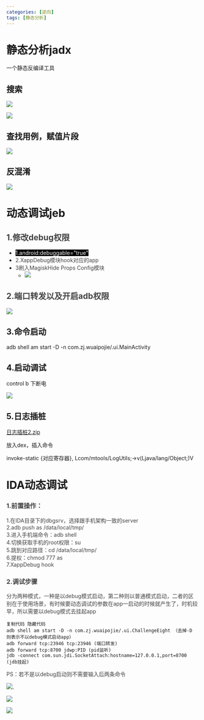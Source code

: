 ```yaml
---
categories: [逆向]
tags: [静态分析]
---
```

# 静态分析jadx
一个静态反编译工具

## 搜索
![](https://cdn.nlark.com/yuque/0/2024/png/38873034/1732183034736-058e62e3-f042-4461-bdfd-d2b1e9c86eed.png)

![](https://cdn.nlark.com/yuque/0/2024/png/38873034/1732183143938-e9586a46-abb0-4028-8000-55f0f0928ce9.png)

## 查找用例，赋值片段
![](https://cdn.nlark.com/yuque/0/2024/png/38873034/1732183194766-9551f75f-bb0b-4ff6-88fe-da05704cc24e.png)

## 反混淆
![](https://cdn.nlark.com/yuque/0/2024/png/38873034/1732183422826-0ca16687-33d8-46d1-95a3-d6040db7ef03.png)





# 动态调试jeb
## <font style="color:rgb(68, 68, 68);">1.修改debug权限</font>
+ <font style="color:rgb(248, 248, 248);background-color:rgb(0, 0, 0);">1.android:debuggable="true"</font>
+ <font style="color:rgb(68, 68, 68);">2.XappDebug模块hook对应的app</font>
+ <font style="color:rgb(68, 68, 68);">3刷入MagiskHide Props Config模块</font>
    - ![](https://cdn.nlark.com/yuque/0/2024/png/38873034/1732184240331-e5d98090-e37e-4ffd-bb1f-d2bb4d6b5634.png)

## <font style="color:rgb(68, 68, 68);">2.端口转发以及开启adb权限</font>
![](https://cdn.nlark.com/yuque/0/2024/png/38873034/1732184366545-e44d2fb5-04dc-44b9-861e-1f8528ae4426.png)

## 3.命令启动
adb shell am start -D -n com.zj.wuaipojie/.ui.MainActivity

## 4.启动调试
control b 下断电

![](https://cdn.nlark.com/yuque/0/2024/png/38873034/1732185393681-051443da-7e93-4e45-a192-a3085b50e326.png)

## 5.日志插桩
[日志插桩2.zip](https://www.yuque.com/attachments/yuque/0/2024/zip/38873034/1732186482061-7310c533-edae-4f8e-b7a6-82e9a686dbfa.zip)

放入dex，插入命令

invoke-static {对应寄存器}, Lcom/mtools/LogUtils;->v(Ljava/lang/Object;)V

# IDA动态调试
### <font style="color:rgb(68, 68, 68);">1.前置操作：</font>
<font style="color:rgb(68, 68, 68);">1.在IDA目录下的dbgsrv，选择跟手机架构一致的server  
</font><font style="color:rgb(68, 68, 68);">2.adb push as /data/local/tmp/  
</font><font style="color:rgb(68, 68, 68);">3.进入手机端命令：adb shell  
</font><font style="color:rgb(68, 68, 68);">4.切换获取手机的root权限：su  
</font><font style="color:rgb(68, 68, 68);">5.跳到对应路径：cd /data/local/tmp/  
</font><font style="color:rgb(68, 68, 68);">6.提权：chmod 777 as  
</font><font style="color:rgb(68, 68, 68);">7.XappDebug hook</font>

### <font style="color:rgb(68, 68, 68);">2.调试步骤</font>
<font style="color:rgb(68, 68, 68);">分为两种模式，一种是以debug模式启动，第二种则以普通模式启动，二者的区别在于使用场景，有时候要动态调试的参数在app一启动的时候就产生了，时机较早，所以需要以debug模式去挂起app</font>

```plain
复制代码 隐藏代码
adb shell am start -D -n com.zj.wuaipojie/.ui.ChallengeEight （去掉-D 则表示不以debug模式启动app）
adb forward tcp:23946 tcp:23946 (端口转发)
adb forward tcp:8700 jdwp:PID (pid监听)
jdb -connect com.sun.jdi.SocketAttach:hostname=127.0.0.1,port=8700 (jdb挂起)
```

<font style="color:rgb(68, 68, 68);">PS：若不是以debug启动则不需要输入后两条命令</font>

![](https://cdn.nlark.com/yuque/0/2024/png/38873034/1732188959704-aa3849bc-d9ed-4a6f-a9ef-f0c9598a3fe1.png).

![](https://cdn.nlark.com/yuque/0/2024/png/38873034/1732188974807-51d829f8-6d9c-447e-8516-01d677355b24.png)

![](https://cdn.nlark.com/yuque/0/2024/png/38873034/1732188995965-bc89ee53-0848-4536-bb74-e24b11764d68.png)

